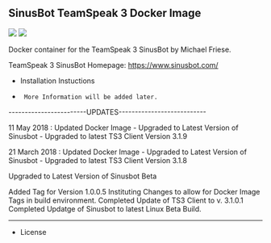## SinusBot TeamSpeak 3 Docker Image

[![](https://images.microbadger.com/badges/version/asos/sinusbot.svg)](https://microbadger.com/images/asos/sinusbot "Get your own version badge on microbadger.com")
[![](https://images.microbadger.com/badges/image/asos/sinusbot.svg)](https://microbadger.com/images/asos/sinusbot "Get your own image badge on microbadger.com")

Docker container for the TeamSpeak 3 SinusBot by Michael Friese.

TeamSpeak 3 SinusBot Homepage: https://www.sinusbot.com/


* Installation Instuctions

*      More Information will be added later.


------------------------UPDATES---------------------------

11 May 2018 : Updated Docker Image
    - Upgraded to Latest Version of Sinusbot
    - Upgraded to latest TS3 Client Version 3.1.9

21 March 2018 : Updated Docker Image
    - Upgraded to Latest Version of Sinusbot
    - Upgraded to latest TS3 Client Version 3.1.8

Upgraded to Latest Version of Sinusbot Beta

Added Tag for Version 1.0.0.5
Instituting Changes to allow for Docker Image Tags in build environment.
Completed Update of TS3 Client to v. 3.1.0.1
Completed Updatge of Sinusbot to latest Linux Beta Build.

----------------------------------------------------------

* License
